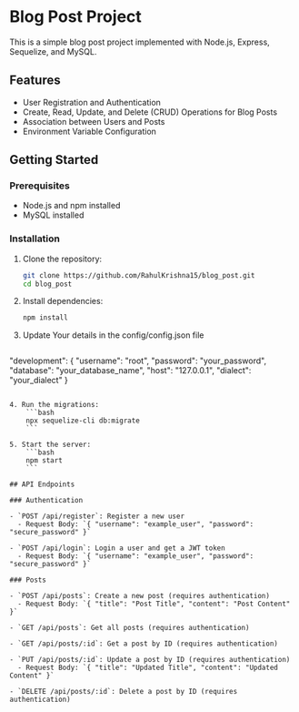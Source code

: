 # Blog Post Project

This is a simple blog post project implemented with Node.js, Express, Sequelize, and MySQL.

## Features

- User Registration and Authentication
- Create, Read, Update, and Delete (CRUD) Operations for Blog Posts
- Association between Users and Posts
- Environment Variable Configuration

## Getting Started

### Prerequisites

- Node.js and npm installed
- MySQL installed

### Installation

1. Clone the repository:
    ```bash
    git clone https://github.com/RahulKrishna15/blog_post.git
    cd blog_post
    ```

2. Install dependencies:
    ```bash
    npm install
    ```

3. Update Your details in the config/config.json file
    ```
  "development": 
  {
    "username": "root",
    "password": "your_password",
    "database": "your_database_name",
    "host": "127.0.0.1",
    "dialect": "your_dialect"
  }

```

4. Run the migrations:
    ```bash
    npx sequelize-cli db:migrate
    ```

5. Start the server:
    ```bash
    npm start
    ```

## API Endpoints

### Authentication

- `POST /api/register`: Register a new user
  - Request Body: `{ "username": "example_user", "password": "secure_password" }`

- `POST /api/login`: Login a user and get a JWT token
  - Request Body: `{ "username": "example_user", "password": "secure_password" }`

### Posts

- `POST /api/posts`: Create a new post (requires authentication)
  - Request Body: `{ "title": "Post Title", "content": "Post Content" }`

- `GET /api/posts`: Get all posts (requires authentication)

- `GET /api/posts/:id`: Get a post by ID (requires authentication)

- `PUT /api/posts/:id`: Update a post by ID (requires authentication)
  - Request Body: `{ "title": "Updated Title", "content": "Updated Content" }`

- `DELETE /api/posts/:id`: Delete a post by ID (requires authentication)

